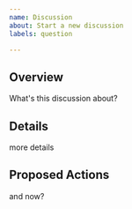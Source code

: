 ```yaml
---
name: Discussion
about: Start a new discussion
labels: question

---
```


## Overview
What's this discussion about?

## Details
more details

## Proposed Actions
and now?
